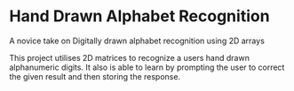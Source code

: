 # Hand Drawn Alphabet Recognition
 A novice take on Digitally drawn alphabet recognition using 2D arrays 

This project utilises 2D matrices to recognize a users hand drawn alphanumeric
digits. It also is able to learn by prompting the user to correct the given result and then storing the 
response.  
